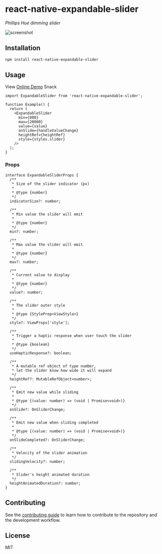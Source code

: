 # react-native-expandable-slider

_Phillips Hue dimming slider_

![screenshot](https://im.ge/i/uQh80)

## Installation

```sh
npm install react-native-expandable-slider
```

## Usage

View [Online Demo](https://snack.expo.io/@thanhtunguet/react-native-expandable-slider) Snack

```tsx
import ExpandableSlider from 'react-native-expandable-slider';

function Example() {
  return (
    <ExpandableSlider
      min={800}
      max={20000}
      value={value}
      onSlide={handleValueChange}
      heightRef={heightRef}
      style={styles.slider}
    />
  );
}
```

### Props

```tsx
interface ExpandableSliderProps {
  /**
   * Size of the slider indicator (px)
   *
   * @type {number}
   */
  indicatorSize?: number;

  /**
   * Min value the slider will emit
   *
   * @type {number}
   */
  min?: number;

  /**
   * Max value the slider will emit
   *
   * @type {number}
   */
  max?: number;

  /**
   * Current value to display
   *
   * @type {number}
   */
  value?: number;

  /**
   * The slider outer style
   *
   * @type {StyleProp<ViewStyle>}
   */
  style?: ViewProps['style'];

  /**
   * Trigger a haptic response when user touch the slider
   *
   * @type {boolean}
   */
  useHapticResponse?: boolean;

  /**
   * A mutable ref object of type number,
   * let the slider know how wide it will expand
   */
  heightRef?: MutableRefObject<number>;

  /**
   * Emit new value while sliding
   *
   * @type {(value: number) => (void | Promise<void>)}
   */
  onSlide?: OnSliderChange;

  /**
   * Emit new value when sliding completed
   *
   * @type {(value: number) => (void | Promise<void>)}
   */
  onSlideCompleted?: OnSliderChange;

  /**
   * Velocity of the slider animation
   */
  slidingVelocity?: number;

  /**
   * Slider's height animated duration
   */
  heightAnimatedDuration?: number;
}
```

## Contributing

See the [contributing guide](CONTRIBUTING.md) to learn how to contribute to the repository and the development workflow.

## License

MIT
